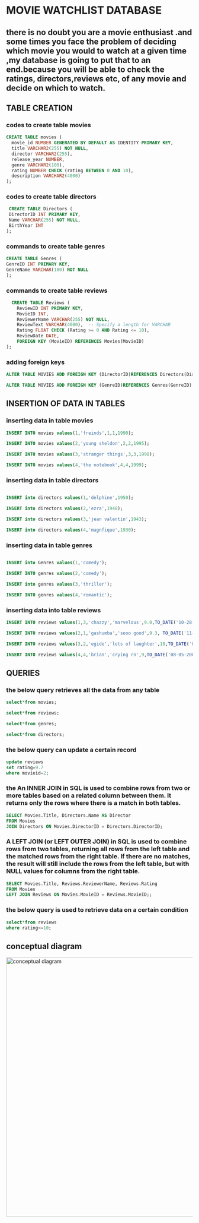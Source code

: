 # MOVIE WATCHLIST DATABASE


## there is no doubt you are a movie enthusiast .and some times you face the problem of deciding which movie you would to watch at a given time ,my database is going to put that to an end.because you will be able to check the ratings, directors,reviews etc, of any movie and decide on which to watch.


## TABLE CREATION

 ### codes to create table movies
  ```SQL
  CREATE TABLE movies (
    movie_id NUMBER GENERATED BY DEFAULT AS IDENTITY PRIMARY KEY,
    title VARCHAR2(255) NOT NULL,
    director VARCHAR2(255),
    release_year NUMBER,
    genre VARCHAR2(100),
    rating NUMBER CHECK (rating BETWEEN 0 AND 10),
    description VARCHAR2(4000)
);
```
 ### codes to create table directors
```SQL
 CREATE TABLE Directors (
 DirectorID INT PRIMARY KEY,
 Name VARCHAR(255) NOT NULL,
 BirthYear INT
);
```

 ### commands to create  table genres
  ```SQL
  CREATE TABLE Genres (
  GenreID INT PRIMARY KEY,
  GenreName VARCHAR(100) NOT NULL
);
```
 ### commands to create  table reviews
```SQL
  CREATE TABLE Reviews (
    ReviewID INT PRIMARY KEY,
    MovieID INT,
    ReviewerName VARCHAR(255) NOT NULL,
    ReviewText VARCHAR(4000),  -- Specify a length for VARCHAR
    Rating FLOAT CHECK (Rating >= 0 AND Rating <= 10),
    ReviewDate DATE,
    FOREIGN KEY (MovieID) REFERENCES Movies(MovieID)
);
```

 ### adding foreign keys
```SQL
ALTER TABLE MOVIES ADD FOREIGN KEY (DirectorID)REFERENCES Directors(DirectorID);

ALTER TABLE MOVIES ADD FOREIGN KEY (GenreID)REFERENCES Genres(GenreID);

```

## INSERTION OF DATA IN TABLES

 ### inserting data in table movies
```SQL
INSERT INTO movies values(1,'freinds',1,1,1990);

INSERT INTO movies values(2,'young sheldon',2,2,1995);

INSERT INTO movies values(3,'stranger things',3,3,1998);

INSERT INTO movies values(4,'the notebook',4,4,1999);
```
 ### inserting data in table directors
```SQL

INSERT into directors values(1,'delphine',1950);

INSERT into directors values(2,'ezra',1948);

INSERT into directors values(3,'jean valentin',1943);

INSERT into directors values(4,'magnfique',1930);
```
 ### inserting data in table genres
 ```SQL

INSERT into Genres values(1,'comedy');

INSERT INTO genres values(2,'comedy');

INSERT into genres values(3,'thriller');

INSERT INTO genres values(4,'romantic');

```
### inserting data into table reviews
```SQL
INSERT INTO reviews values(1,3,'chazzy','marvelous',9.0,TO_DATE('10-28-1998','MM-DD-YYYY'));

INSERT INTO reviews values(2,1,'gashumba','sooo good',9.3, TO_DATE('11-30-1991','MM-DD-YYYY')); 

INSERT INTO reviews values(3,2,'egide','lots of laughter',10,TO_DATE('09-05-1996','MM-DD-YYYY'));

INSERT INTO reviews values(4,4,'brian','crying rn',9,TO_DATE('08-05-2000','MM-DD-YYYY'));

```
## QUERIES

### the below query retrieves all the data from any table 
```SQL
select*from movies;

select*from reviews;

select*from genres;

select*from directors;
```
 ### the below  query can update a certain record
```SQL
update reviews
set rating=9.7
where movieid=2;
```
 ### the An INNER JOIN in SQL is used to combine rows from two or more tables based on a related column between them. It returns only the rows where there is a match in both tables.
```SQL
SELECT Movies.Title, Directors.Name AS Director
FROM Movies
JOIN Directors ON Movies.DirectorID = Directors.DirectorID;
```
### A LEFT JOIN (or LEFT OUTER JOIN) in SQL is used to combine rows from two tables, returning all rows from the left table and the matched rows from the right table. If there are no matches, the result will still include the rows from the left table, but with NULL values for columns from the right table.
```SQL
SELECT Movies.Title, Reviews.ReviewerName, Reviews.Rating
FROM Movies
LEFT JOIN Reviews ON Movies.MovieID = Reviews.MovieID;;

```
 ### the below query is used to  retrieve data on a certain condition 
```SQL
select*from reviews 
where rating<=10;
```



 ## conceptual diagram

<img width="699" alt="conceptual diagram" src="https://github.com/user-attachments/assets/868b10c5-83a8-41b0-921d-7c01e804292a">














  

